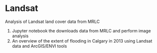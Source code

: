 # Landsat
Analysis of Landsat land cover data from MRLC
1. Jupyter notebook the downloads data from MRLC and perform image analysis
2. An overview of the extent of flooding in Calgary in 2013 using Landsat data and ArcGIS/ENVI tools
